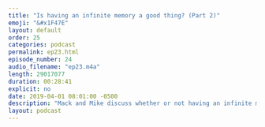 ```yaml
---
title: "Is having an infinite memory a good thing? (Part 2)"
emoji: "&#x1F47E"
layout: default
order: 25
categories: podcast
permalink: ep23.html
episode_number: 24
audio_filename: "ep23.m4a"
length: 29017077
duration: 00:28:41
explicit: no
date: 2019-04-01 08:01:00 -0500
description: "Mack and Mike discuss whether or not having an infinite memory would be a good thing."
layout: podcast
---
```

